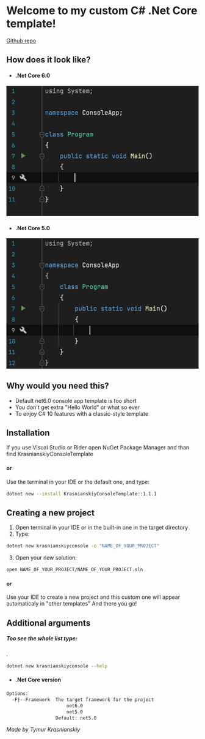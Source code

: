 # Welcome to my custom C# .Net Core template!

[Github repo](https://github.com/T1M0UT/TemplateProjects)

## How does it look like?
- #### .Net Core 6.0
![.Net 6.0 View](https://github.com/T1M0UT/TemplateProjects/blob/main/ApplicationViewNet6.png)
- #### .Net Core 5.0
![.Net 5.0 View](https://github.com/T1M0UT/TemplateProjects/blob/main/ApplicationViewNet5.png)
## Why would you need this?

- Default net6.0 console app template is too short
- You don't get extra "Hello World" or what so ever
- To enjoy C# 10 features with a classic-style template


## Installation

If you use Visual Studio or Rider
open NuGet Package Manager
and than find KrasnianskiyConsoleTemplate

#### or

Use the terminal in your IDE or the default one, and type:

```sh
dotnet new --install KrasnianskiyConsoleTemplate::1.1.1
```

## Creating a new project

1. Open terminal in your IDE or in the built-in one in the target directory
2. Type:
```sh
dotnet new krasnianskiyconsole -o "NAME_OF_YOUR_PROJECT"
```
3. Open your new solution:
```sh
open NAME_OF_YOUR_PROJECT/NAME_OF_YOUR_PROJECT.sln
```
#### or
Use your IDE to create a new project and this custom one will appear automaticaly in "other templates"
And there you go!

## Additional arguments
##### *Too see the whole list type:*
.
```sh
dotnet new krasnianskiyconsole --help
```
- #### .Net Core version
```
Options:                                              
  -F|--Framework  The target framework for the project
                      net6.0                          
                      net5.0                          
                  Default: net5.0         
```

_Made by Tymur Krasnianskiy_
